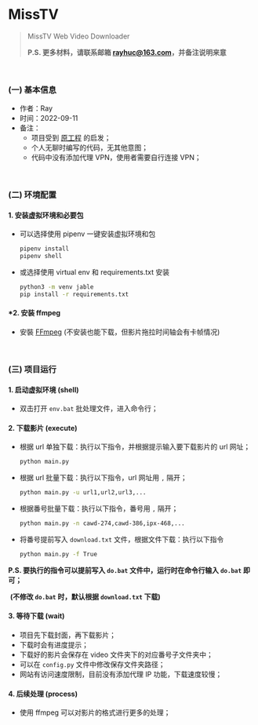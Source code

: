 # MissTV

> MissTV Web Video Downloader
>
> **P.S. 更多材料，请联系邮箱 rayhuc@163.com，并备注说明来意**

<br/>

### (一) 基本信息

- 作者：Ray
- 时间：2022-09-11
- 备注：
  - 项目受到 [原工程](https://github.com/hcjohn463/JableTVDownload) 的启发；
  - 个人无聊时编写的代码，无其他意图；
  - 代码中没有添加代理 VPN，使用者需要自行连接 VPN；

<br/>

### (二) 环境配置

#### 1. 安装虚拟环境和必要包

- 可以选择使用 pipenv 一键安装虚拟环境和包

  ```bash
  pipenv install
  pipenv shell
  ```

- 或选择使用 virtual env 和 requirements.txt 安装

  ```bash
  python3 -m venv jable
  pip install -r requirements.txt
  ```



#### \*2. 安装 ffmpeg

- 安裝 [FFmpeg](https://ffmpeg.org/) (不安装也能下载，但影片拖拉时间轴会有卡帧情况)

<br/>

### (三) 项目运行

#### 1. 启动虚拟环境 (shell)

- 双击打开 `env.bat` 批处理文件，进入命令行；



#### 2. 下载影片 (execute)

- 根据 url 单独下载：执行以下指令，并根据提示输入要下载影片的 url 网址；

  ```bash
  python main.py
  ```

- 根据 url 批量下载：执行以下指令，url 网址用 `,` 隔开；

  ```bash
  python main.py -u url1,url2,url3,...
  ```

- 根据番号批量下载：执行以下指令，番号用 `,` 隔开；

  ```bash
  python main.py -n cawd-274,cawd-386,ipx-468,...
  ```

- 将番号提前写入 `download.txt` 文件，根据文件下载：执行以下指令

  ```bash
  python main.py -f True
  ```

**P.S. 要执行的指令可以提前写入 `do.bat` 文件中，运行时在命令行输入 `do.bat` 即可；** 

​		**(不修改 `do.bat` 时，默认根据 `download.txt` 下载)**



#### 3. 等待下载 (wait)  

- 项目先下载封面，再下载影片；
- 下载时会有进度提示；
- 下载好的影片会保存在 video 文件夹下的对应番号子文件夹中；
- 可以在 `config.py` 文件中修改保存文件夹路径；
- 网站有访问速度限制，目前没有添加代理 IP 功能，下载速度较慢；



#### 4. 后续处理 (process)

- 使用 ffmpeg 可以对影片的格式进行更多的处理；

